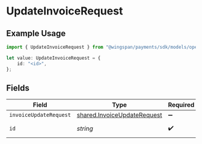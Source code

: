 # UpdateInvoiceRequest

## Example Usage

```typescript
import { UpdateInvoiceRequest } from "@wingspan/payments/sdk/models/operations";

let value: UpdateInvoiceRequest = {
    id: "<id>",
};
```

## Fields

| Field                                                                             | Type                                                                              | Required                                                                          | Description                                                                       |
| --------------------------------------------------------------------------------- | --------------------------------------------------------------------------------- | --------------------------------------------------------------------------------- | --------------------------------------------------------------------------------- |
| `invoiceUpdateRequest`                                                            | [shared.InvoiceUpdateRequest](../../../sdk/models/shared/invoiceupdaterequest.md) | :heavy_minus_sign:                                                                | N/A                                                                               |
| `id`                                                                              | *string*                                                                          | :heavy_check_mark:                                                                | Unique identifier                                                                 |